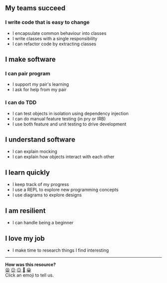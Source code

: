 ## My teams succeed

### I write code that is easy to change

- I encapsulate common behaviour into classes
- I write classes with a single responsibility
- I can refactor code by extracting classes

## I make software

### I can pair program

- I support my pair's learning
- I ask for help from my pair

### I can do TDD

- I can test objects in isolation using dependency injection
- I can do manual feature testing (in pry or IRB)
- I use both feature and unit testing to drive development

## I understand software

- I can explain mocking
- I can explain how objects interact with each other

## I learn quickly

- I keep track of my progress
- I use a REPL to explore new programming concepts
- I use diagrams to explore designs

## I am resilient

- I can handle being a beginner

## I love my job

- I make time to research things I find interesting

<!-- BEGIN GENERATED SECTION DO NOT EDIT -->

---

**How was this resource?**  
[😫](https://airtable.com/shrUJ3t7KLMqVRFKR?prefill_Repository=makersacademy/course&prefill_File=oystercard/reflective_learning.md&prefill_Sentiment=😫) [😕](https://airtable.com/shrUJ3t7KLMqVRFKR?prefill_Repository=makersacademy/course&prefill_File=oystercard/reflective_learning.md&prefill_Sentiment=😕) [😐](https://airtable.com/shrUJ3t7KLMqVRFKR?prefill_Repository=makersacademy/course&prefill_File=oystercard/reflective_learning.md&prefill_Sentiment=😐) [🙂](https://airtable.com/shrUJ3t7KLMqVRFKR?prefill_Repository=makersacademy/course&prefill_File=oystercard/reflective_learning.md&prefill_Sentiment=🙂) [😀](https://airtable.com/shrUJ3t7KLMqVRFKR?prefill_Repository=makersacademy/course&prefill_File=oystercard/reflective_learning.md&prefill_Sentiment=😀)  
Click an emoji to tell us.

<!-- END GENERATED SECTION DO NOT EDIT -->
